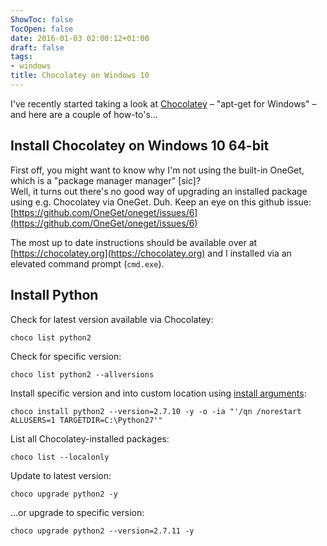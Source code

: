 ```yaml
---
ShowToc: false
TocOpen: false
date: 2016-01-03 02:00:12+01:00
draft: false
tags:
- windows
title: Chocolatey on Windows 10
---
```


I've recently started taking a look at [Chocolatey](https://chocolatey.org) –
"apt-get for Windows" – and here are a couple of how-to's...



## Install Chocolatey on Windows 10 64-bit

First off, you might want to know why I'm not using the built-in OneGet,
which is a "package manager manager" [sic]?  
Well, it turns out there's no good way of upgrading an installed package
using e.g. Chocolatey via OneGet. Duh. Keep an eye on this github issue:
[https://github.com/OneGet/oneget/issues/6](https://github.com/OneGet/oneget/issues/6)

The most up to date instructions should be available over at [https://chocolatey.org](https://chocolatey.org) and I installed via an
elevated command prompt (`cmd.exe`).


## Install Python

Check for latest version available via Chocolatey:

    choco list python2

Check for specific version:

    choco list python2 --allversions

Install specific version and into custom location using [install arguments](https://github.com/chocolatey/choco/wiki/CommandsInstall#options-and-switches):

    choco install python2 --version=2.7.10 -y -o -ia "'/qn /norestart ALLUSERS=1 TARGETDIR=C:\Python27'"

List all Chocolatey-installed packages:

    choco list --localonly

Update to latest version:

    choco upgrade python2 -y

...or upgrade to specific version:

    choco upgrade python2 --version=2.7.11 -y